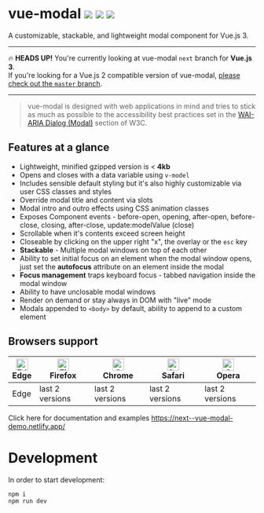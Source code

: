 # vue-modal <a href="https://npm.im/@kouts/vue-modal"><img src="https://badgen.net/npm/v/@kouts/vue-modal/next"></a> ![](https://img.badgesize.io/kouts/vue-modal/next/dist/vue-modal.umd.js.svg) ![](https://img.badgesize.io/kouts/vue-modal/next/dist/vue-modal.umd.js.svg?compression=gzip)
A customizable, stackable, and lightweight modal component for Vue.js 3.

---

:fire: **HEADS UP!** You're currently looking at vue-modal `next` branch for **Vue.js 3**.  
If you're looking for a Vue.js 2 compatible version of vue-modal, [please check out the `master` branch](https://github.com/kouts/vue-modal/tree/master).

---

> vue-modal is designed with web applications in mind and tries to stick as much as possible
> to the accessibility best practices set in the [WAI-ARIA Dialog (Modal)](https://www.w3.org/TR/wai-aria-practices/#dialog_modal) section
> of W3C.


## Features at a glance

- Lightweight, minified gzipped version is < **4kb**
- Opens and closes with a data variable using ```v-model```
- Includes sensible default styling but it's also highly customizable via user CSS classes and styles
- Override modal title and content via slots
- Modal intro and outro effects using CSS animation classes
- Exposes Component events - before-open, opening, after-open, before-close, closing, after-close, update:modelValue (close)
- Scrollable when it's contents exceed screen height
- Closeable by clicking on the upper right "x", the overlay or the ```esc``` key
- **Stackable** - Multiple modal windows on top of each other
- Ability to set initial focus on an element when the modal window opens, just set the **autofocus** attribute on an element inside the modal
- **Focus management** traps keyboard focus - tabbed navigation inside the modal window
- Ability to have unclosable modal windows
- Render on demand or stay always in DOM with "live" mode
- Modals appended to ```<body>``` by default, ability to append to a custom element

## Browsers support

| [<img src="https://raw.githubusercontent.com/alrra/browser-logos/master/src/edge/edge_48x48.png" alt="Edge" width="24px" height="24px" />](http://godban.github.io/browsers-support-badges/)<br/>Edge | [<img src="https://raw.githubusercontent.com/alrra/browser-logos/master/src/firefox/firefox_48x48.png" alt="Firefox" width="24px" height="24px" />](http://godban.github.io/browsers-support-badges/)<br/>Firefox | [<img src="https://raw.githubusercontent.com/alrra/browser-logos/master/src/chrome/chrome_48x48.png" alt="Chrome" width="24px" height="24px" />](http://godban.github.io/browsers-support-badges/)<br/>Chrome | [<img src="https://raw.githubusercontent.com/alrra/browser-logos/master/src/safari/safari_48x48.png" alt="Safari" width="24px" height="24px" />](http://godban.github.io/browsers-support-badges/)<br/>Safari | [<img src="https://raw.githubusercontent.com/alrra/browser-logos/master/src/opera/opera_48x48.png" alt="Opera" width="24px" height="24px" />](http://godban.github.io/browsers-support-badges/)<br/>Opera |
| --------- | --------- | --------- | --------- | --------- |
| Edge| last 2 versions| last 2 versions| last 2 versions| last 2 versions


Click here for documentation and examples
https://next--vue-modal-demo.netlify.app/

# Development

In order to start development:

```sh
npm i
npm run dev
```
